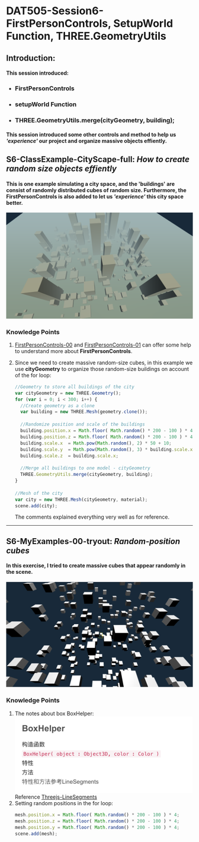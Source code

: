 # DAT505-Session6-FirstPersonControls, SetupWorld Function, THREE.GeometryUtils
## Introduction:
#### This session introduced:
  * ### FirstPersonControls
  * ### setupWorld Function
  * ### THREE.GeometryUtils.merge(cityGeometry, building);
#### This session introduced some other controls and method to help us *'experience'* our project and organize massive objects effiently.
## S6-ClassExample-CityScape-full: *How to create random size objects effiently*
#### This is one example simulating a city space, and the 'buildings' are consist of randomly distributed cubes of random size. Furthermore, the **FirstPersonControls** is also added to let us *'experience'* this city space better.
![S6-ClassExample-CityScape-full00](/Session6-FirstPersonControls%2C%20SetupWorld%20Function%2C%20THREE.GeometryUtils/(README)pictures/pic-0.png "S6-ClassExample-CityScape-full00")
### Knowledge Points
1. [FirstPersonControls-00](https://www.2cto.com/kf/201803/734241.html) and [FirstPersonControls-01](https://blog.csdn.net/ithanmang/article/details/82351844) can offer some help to understand more about **FirstPersonControls**.

2. Since we need to create massive random-size cubes, in this example we use **cityGeometry** to organize those random-size buildings on account of the for loop:
   ```javascript
   //Geometry to store all buildings of the city
   var cityGeometry = new THREE.Geometry();
   for (var i = 0; i < 300; i++) {
     //Create geometry as a clone
     var building = new THREE.Mesh(geometry.clone());

     //Randomize position and scale of the buildings
     building.position.x = Math.floor( Math.random() * 200 - 100 ) * 4;
     building.position.z = Math.floor( Math.random() * 200 - 100 ) * 4;
     building.scale.x  = Math.pow(Math.random(), 2) * 50 + 10;
     building.scale.y  = Math.pow(Math.random(), 3) * building.scale.x * 8 + 8;
     building.scale.z  = building.scale.x;

     //Merge all buildings to one model - cityGeometry
     THREE.GeometryUtils.merge(cityGeometry, building);
   }

   //Mesh of the city
   var city = new THREE.Mesh(cityGeometry, material);
   scene.add(city);
   ```
   The comments explained everything very well as for reference.

********************

## S6-MyExamples-00-tryout: *Random-position cubes*
#### In this exercise, I tried to create massive cubes that appear randomly in the scene.
![S6-MyExamples-00-tryout00](/Session6-FirstPersonControls%2C%20SetupWorld%20Function%2C%20THREE.GeometryUtils/(README)pictures/pic-1.png "S6-MyExamples-00-tryout00")
### Knowledge Points
1. The notes about box BoxHelper:
   ![S6-MyExamples-00-tryout01](/Session6-FirstPersonControls%2C%20SetupWorld%20Function%2C%20THREE.GeometryUtils/(README)pictures/pic-2.png "S6-MyExamples-00-tryout01")
   Reference [Threejs-LineSegments](https://threejs.org/docs/index.html#api/en/objects/LineSegments)
2. Setting random positions in the for loop:
   ```javascript
   mesh.position.x = Math.floor( Math.random() * 200 - 100 ) * 4;
   mesh.position.z = Math.floor( Math.random() * 200 - 100 ) * 4;
   mesh.position.y = Math.floor( Math.random() * 200 - 100 ) * 4;
   scene.add(mesh);
   ```
